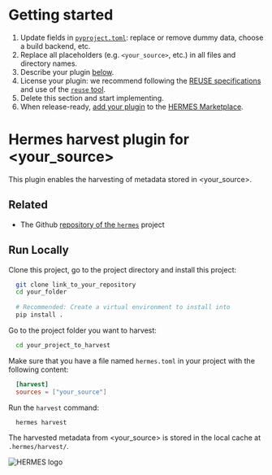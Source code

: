# Getting started  <!-- TODO: Delete this section when everything is done. -->

1. Update fields in [`pyproject.toml`](pyproject.toml): replace or remove dummy data, choose a build backend, etc.
2. Replace all placeholders (e.g. `<your_source>`, etc.) in all files and directory names.
3. Describe your plugin [below](#hermes-harvest-plugin-for-your_source).
4. License your plugin: we recommend following the [REUSE specifications](https://reuse.software/tutorial/) and use of the [`reuse` tool](https://reuse.readthedocs.io/en/stable/).
5. Delete this section and start implementing.
6. When release-ready, [add your plugin](https://github.com/softwarepub/hermes/issues/new?template=add-plugin-to-marketplace.yml) to the [HERMES Marketplace](https://hermes.software-metadata.pub/en/latest/#plugins).

# Hermes harvest plugin for <your_source>  <!-- TODO: Replace placeholder -->

This plugin enables the harvesting of metadata stored in <your_source>.  <!-- TODO: Replace placeholder -->

## Related

- The Github [repository of the `hermes`](https://github.com/hermes-hmc/hermes) project

## Run Locally

Clone this project, go to the project directory and install this project:

<!-- TODO: Replace "link_to_your_repository" with the actual link in following code snippet -->
```bash
  git clone link_to_your_repository
  cd your_folder
  
  # Recommended: Create a virtual environment to install into
  pip install .
```

Go to the project folder you want to harvest:

```bash
  cd your_project_to_harvest
```

Make sure that you have a file named `hermes.toml` in your project with the following content:

  <!-- TODO: Replace placeholder "your_source" in following code snippet -->
```toml
  [harvest]
  sources = ["your_source"]
```

Run the `harvest` command:

```bash
  hermes harvest
```

The harvested metadata from <your_source> is stored in the local cache at `.hermes/harvest/`.  <!-- TODO: Replace placeholder -->

![HERMES logo](https://software-metadata.pub/hermes-logo.png)
